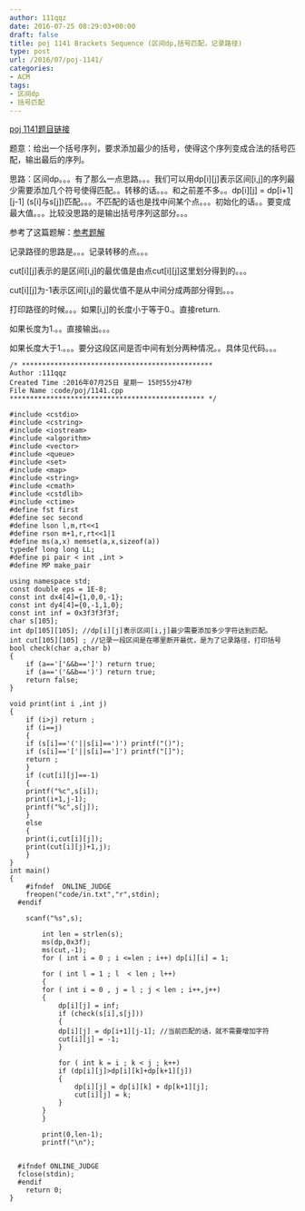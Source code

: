 ```yaml
---
author: 111qqz
date: 2016-07-25 08:29:03+00:00
draft: false
title: poj 1141 Brackets Sequence (区间dp,括号匹配，记录路径)
type: post
url: /2016/07/poj-1141/
categories:
- ACM
tags:
- 区间dp
- 括号匹配
---
```


[poj 1141题目链接](http://poj.org/problem?id=1141)



题意：给出一个括号序列，要求添加最少的括号，使得这个序列变成合法的括号匹配，输出最后的序列。

思路：区间dp。。。有了那么一点思路。。。我们可以用dp[i][j]表示区间[i,j]的序列最少需要添加几个符号使得匹配。。转移的话。。。和之前差不多。。dp[i][j] = dp[i+1][j-1] (s[i]与s[j])匹配。。。不匹配的话也是找中间某个点。。。初始化的话。。要变成最大值。。。比较没思路的是输出括号序列这部分。。。

参考了这篇题解：[参考题解](http://www.cnblogs.com/neulike/archive/2011/02/12/1952600.html)

记录路径的思路是。。。记录转移的点。。。

cut[i][j]表示的是区间[i,j]的最优值是由点cut[i][j]这里划分得到的。。。

cut[i][j]为-1表示区间[i,j]的最优值不是从中间分成两部分得到。。。

打印路径的时候。。。如果[i,j]的长度小于等于0.。直接return.

如果长度为1.。。直接输出。。。

如果长度大于1.。。。要分这段区间是否中间有划分两种情况。。具体见代码。。。



 

    
    /* ***********************************************
    Author :111qqz
    Created Time :2016年07月25日 星期一 15时55分47秒
    File Name :code/poj/1141.cpp
    ************************************************ */
    
    #include <cstdio>
    #include <cstring>
    #include <iostream>
    #include <algorithm>
    #include <vector>
    #include <queue>
    #include <set>
    #include <map>
    #include <string>
    #include <cmath>
    #include <cstdlib>
    #include <ctime>
    #define fst first
    #define sec second
    #define lson l,m,rt<<1
    #define rson m+1,r,rt<<1|1
    #define ms(a,x) memset(a,x,sizeof(a))
    typedef long long LL;
    #define pi pair < int ,int >
    #define MP make_pair
    
    using namespace std;
    const double eps = 1E-8;
    const int dx4[4]={1,0,0,-1};
    const int dy4[4]={0,-1,1,0};
    const int inf = 0x3f3f3f3f;
    char s[105];
    int dp[105][105]; //dp[i][j]表示区间[i,j]最少需要添加多少字符达到匹配。
    int cut[105][105] ; //记录一段区间是在哪里断开最优，是为了记录路径，打印括号
    bool check(char a,char b)
    {
        if (a=='['&&b==']') return true;
        if (a=='('&&b==')') return true;
        return false;
    }
    
    void print(int i ,int j)
    {
        if (i>j) return ;
        if (i==j)
        {
    	if (s[i]=='('||s[i]==')') printf("()");
    	if (s[i]=='['||s[i]==']') printf("[]");
    	return ;
        }
        if (cut[i][j]==-1)
        {
    	printf("%c",s[i]);
    	print(i+1,j-1);
    	printf("%c",s[j]);
        }
        else
        {
    	print(i,cut[i][j]);
    	print(cut[i][j]+1,j);
        }
    }
    int main()
    {
    	#ifndef  ONLINE_JUDGE 
    	freopen("code/in.txt","r",stdin);
      #endif
    
    	scanf("%s",s);
    	
    	    int len = strlen(s);
    	    ms(dp,0x3f);
    	    ms(cut,-1);
    	    for ( int i = 0 ; i <=len ; i++) dp[i][i] = 1;
    
    	    for ( int l = 1 ; l  < len ; l++)
    	    {
    		for ( int i = 0 , j = l ; j < len ; i++,j++)
    		{
    		    dp[i][j] = inf;
    		    if (check(s[i],s[j]))
    		    {
    			dp[i][j] = dp[i+1][j-1]; //当前匹配的话，就不需要增加字符
    			cut[i][j] = -1; 
    		    }
    
    		    for ( int k = i ; k < j ; k++)
    			if (dp[i][j]>dp[i][k]+dp[k+1][j])
    			{
    			    dp[i][j] = dp[i][k] + dp[k+1][j];
    			    cut[i][j] = k;
    			}
    		}
    	    }
    
    	    print(0,len-1);
    	    printf("\n");
    	
    
      #ifndef ONLINE_JUDGE  
      fclose(stdin);
      #endif
        return 0;
    }
    




